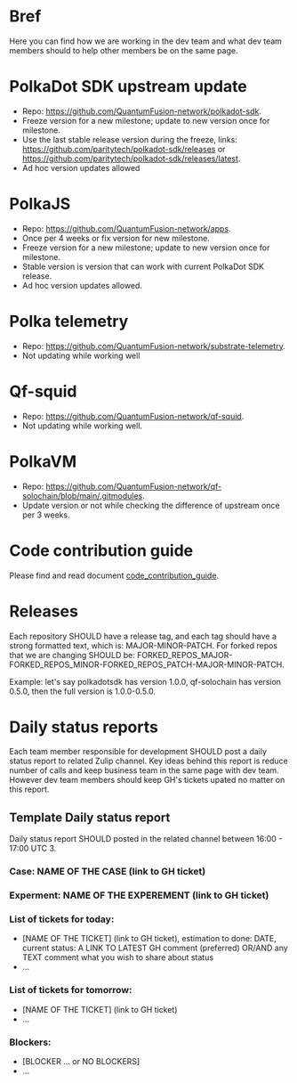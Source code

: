 # Bref
Here you can find how we are working in the dev team and what dev team members
should to help other members be on the same page.

# PolkaDot SDK upstream update
- Repo: https://github.com/QuantumFusion-network/polkadot-sdk.
- Freeze version for a new milestone; update to new version once for milestone.
- Use the last stable release version during the freeze, links: https://github.com/paritytech/polkadot-sdk/releases or https://github.com/paritytech/polkadot-sdk/releases/latest.
- Ad hoc version updates allowed

# PolkaJS
- Repo: https://github.com/QuantumFusion-network/apps.
- Once per 4 weeks or fix version for new milestone.
- Freeze version for a new milestone; update to new version once for milestone.
- Stable version is version that can work with current PolkaDot SDK release.
- Ad hoc version updates allowed.

# Polka telemetry
- Repo: https://github.com/QuantumFusion-network/substrate-telemetry.
- Not updating while working well

# Qf-squid
- Repo: https://github.com/QuantumFusion-network/qf-squid.
- Not updating while working well.

# PolkaVM
- Repo: https://github.com/QuantumFusion-network/qf-solochain/blob/main/.gitmodules.
- Update version or not while checking the difference of upstream once per 3 weeks.

# Code contribution guide
Please find and read document [code_contribution_guide](code_contribution_guide.md).

# Releases
Each repository SHOULD have a release tag, and each tag should have a strong formatted text, which is: MAJOR-MINOR-PATCH. For forked repos that we are changing SHOULD be: FORKED_REPOS_MAJOR-FORKED_REPOS_MINOR-FORKED_REPOS_PATCH-MAJOR-MINOR-PATCH.

Example: let's say polkadotsdk has version 1.0.0, qf-solochain has version 0.5.0, then the full version is 1.0.0-0.5.0.

# Daily status reports
Each team member responsible for development SHOULD post a daily status report to related Zulip channel. Key ideas behind this report is reduce number of calls and keep business team in the same page with dev team. However dev team members should keep GH's tickets upated no matter on this report.

## Template Daily status report

Daily status report SHOULD posted in the related channel between 16:00 - 17:00 UTC 3.

### Case: NAME OF THE CASE (link to GH ticket)
### Experment: NAME OF THE EXPEREMENT (link to GH ticket)
### List of tickets for today:
- [NAME OF THE TICKET] (link to GH ticket), estimation to done: DATE, current status: A LINK TO LATEST GH comment (preferred) OR/AND any TEXT comment what you wish to share about status
- ...

### List of tickets for tomorrow:
- [NAME OF THE TICKET] (link to GH ticket)
- ...

### Blockers:
- [BLOCKER ... or NO BLOCKERS]
- ...
